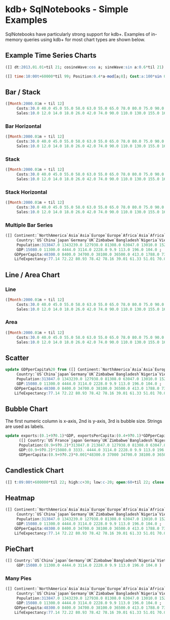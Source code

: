 # kdb+ SqlNotebooks - Simple Examples

SqlNotebooks have particularly strong support for kdb+.
Examples of in-memory queries using kdb+ for most chart types are shown below.

## Example Time Series Charts

```sql type="timeseries" server="localhost:5000"  
([] dt:2013.01.01+til 21; cosineWave:cos a; sineWave:sin a:0.6*til 21)
```

```sql type="timeseries" server="localhost:5000"
([] time:10:00t+60000*til 99; Position:0.4*a-mod[a;8]; Cost:a:100*sin 0.015*til 99)
```

## Bar / Stack

```sql type="bar" server="localhost:5000"
([Month:2000.01m + til 12]  
	 Costs:30.0 40.0 45.0 55.0 58.0 63.0 55.0 65.0 78.0 80.0 75.0 90.0 ; 
	 Sales:10.0 12.0 14.0 18.0 26.0 42.0 74.0 90.0 110.0 130.0 155.0 167.0 )
```

### Bar Horizontal

```sql type="bar_horizontal" server="localhost:5000"
([Month:2000.01m + til 12]  
	 Costs:30.0 40.0 45.0 55.0 58.0 63.0 55.0 65.0 78.0 80.0 75.0 90.0 ; 
	 Sales:10.0 12.0 14.0 18.0 26.0 42.0 74.0 90.0 110.0 130.0 155.0 167.0 )
```

### Stack

```sql type="stack" server="localhost:5000"
([Month:2000.01m + til 12]  
	 Costs:30.0 40.0 45.0 55.0 58.0 63.0 55.0 65.0 78.0 80.0 75.0 90.0 ; 
	 Sales:10.0 12.0 14.0 18.0 26.0 42.0 74.0 90.0 110.0 130.0 155.0 167.0 )
```

### Stack Horizontal

```sql type="stack_horizontal" server="localhost:5000"
([Month:2000.01m + til 12]  
	 Costs:30.0 40.0 45.0 55.0 58.0 63.0 55.0 65.0 78.0 80.0 75.0 90.0 ; 
	 Sales:10.0 12.0 14.0 18.0 26.0 42.0 74.0 90.0 110.0 130.0 155.0 167.0 )
```

### Multiple Bar Series

```sql type="bar" server="localhost:5000"
([] Continent:`NorthAmerica`Asia`Asia`Europe`Europe`Africa`Asia`Africa`Asia;
	 Country:`US`China`japan`Germany`UK`Zimbabwe`Bangladesh`Nigeria`Vietnam; 
	 Population:313847.0 1343239.0 127938.0 81308.0 63047.0 13010.0 152518.0 166629.0 87840.0 ;
	 GDP:15080.0 11300.0 4444.0 3114.0 2228.0 9.9 113.0 196.0 104.0 ; 
	GDPperCapita:48300.0 8400.0 34700.0 38100.0 36500.0 413.0 1788.0 732.0 3359.0 ;  
	LifeExpectancy:77.14 72.22 80.93 78.42 78.16 39.01 61.33 51.01 70.05 )
```

## Line     / Area Chart

### Line

```sql type="line" server="localhost:5000"
([Month:2000.01m + til 12]  
	 Costs:30.0 40.0 45.0 55.0 58.0 63.0 55.0 65.0 78.0 80.0 75.0 90.0 ; 
	 Sales:10.0 12.0 14.0 18.0 26.0 42.0 74.0 90.0 110.0 130.0 155.0 167.0 )
```

### Area

```sql type="area" server="localhost:5000"
([Month:2000.01m + til 12]  
	 Costs:30.0 40.0 45.0 55.0 58.0 63.0 55.0 65.0 78.0 80.0 75.0 90.0 ; 
	 Sales:10.0 12.0 14.0 18.0 26.0 42.0 74.0 90.0 110.0 130.0 155.0 167.0 )
```


## Scatter 

```sql type="scatter" server="localhost:5000"
update GDPperCapita%20 from ([] Continent:`NorthAmerica`Asia`Asia`Europe`Europe`Africa`Asia`Africa`Asia;
	 Country:`US`China`japan`Germany`UK`Zimbabwe`Bangladesh`Nigeria`Vietnam; 
	 Population:313847.0 1343239.0 127938.0 81308.0 63047.0 13010.0 152518.0 166629.0 87840.0 ;
	 GDP:15080.0 11300.0 4444.0 3114.0 2228.0 9.9 113.0 196.0 104.0 ; 
	GDPperCapita:48300.0 8400.0 34700.0 38100.0 36500.0 413.0 1788.0 732.0 3359.0 ;  
	LifeExpectancy:77.14 72.22 80.93 78.42 78.16 39.01 61.33 51.01 70.05 )
```

## Bubble Chart

The first numeric column is x-axis, 2nd is y-axis, 3rd is bubble size. Strings are used as labels. 

```sql type="bubble" server="localhost:5000"
update exports:(0.1+9?0.1)*GDP, exportsPerCapita:(0.4+9?0.1)*GDPperCapita from 
	  ([] Country:`US`France`japan`Germany`UK`Zimbabwe`Bangladesh`Nigeria`Vietnam; 
	  Population:(0.9+9?0.2)*313847.0 213847.0 127938.0 81308.0 63047.0 13010.0 152518.0 166629.0 87840.0 ;
	  GDP:(0.9+9?0.2)*15080.0 3333. 4444.0 3114.0 2228.0 9.9 113.0 196.0 104.0 ; 
	  GDPperCapita:(0.9+9?0.2)*0.001*48300.0 37000 34700.0 38100.0 36500.0 413.0 1788.0 732.0 3359.0)
```

## Candlestick Chart

```sql type="candle" server="localhost:5000"
([] t:09:00t+600000*til 22; high:c+30; low:c-20; open:60+til 22; close:c:55+2*til 22; volume:22#3 9 6)
```

## Heatmap

```sql type="heatmap" server="localhost:5000"
([] Continent:`NorthAmerica`Asia`Asia`Europe`Europe`Africa`Asia`Africa`Asia;
	 Country:`US`China`japan`Germany`UK`Zimbabwe`Bangladesh`Nigeria`Vietnam; 
	 Population:313847.0 1343239.0 127938.0 81308.0 63047.0 13010.0 152518.0 166629.0 87840.0 ;
	 GDP:15080.0 11300.0 4444.0 3114.0 2228.0 9.9 113.0 196.0 104.0 ; 
	GDPperCapita:48300.0 8400.0 34700.0 38100.0 36500.0 413.0 1788.0 732.0 3359.0 ;  
	LifeExpectancy:77.14 72.22 80.93 78.42 78.16 39.01 61.33 51.01 70.05 )
```

## PieChart
```sql type="pie" server="localhost:5000"
([] Country:`US`China`japan`Germany`UK`Zimbabwe`Bangladesh`Nigeria`Vietnam; 
	 GDP:15080.0 11300.0 4444.0 3114.0 2228.0 9.9 113.0 196.0 104.0 )
```

### Many Pies

```sql type="pie" server="localhost:5000"
([] Continent:`NorthAmerica`Asia`Asia`Europe`Europe`Africa`Asia`Africa`Asia;
	 Country:`US`China`japan`Germany`UK`Zimbabwe`Bangladesh`Nigeria`Vietnam; 
	 Population:313847.0 1343239.0 127938.0 81308.0 63047.0 13010.0 152518.0 166629.0 87840.0 ;
	 GDP:15080.0 11300.0 4444.0 3114.0 2228.0 9.9 113.0 196.0 104.0 ; 
	GDPperCapita:48300.0 8400.0 34700.0 38100.0 36500.0 413.0 1788.0 732.0 3359.0 ;  
	LifeExpectancy:77.14 72.22 80.93 78.42 78.16 39.01 61.33 51.01 70.05 )
```



